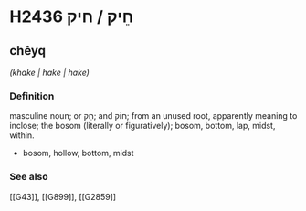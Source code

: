 # H2436 חֵיק / חיק

## chêyq

_(khake | hake | hake)_

### Definition

masculine noun; or חֵק; and חוֹק; from an unused root, apparently meaning to inclose; the bosom (literally or figuratively); bosom, bottom, lap, midst, within.

- bosom, hollow, bottom, midst
### See also

[[G43]], [[G899]], [[G2859]]

